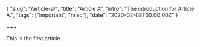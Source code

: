 {
    "slug":  "/article-a/",
    "title": "Article A",
    "intro": "The introduction for Article A.",
    "tags":  ["important", "misc"],
    "date":  "2020-02-08T00:00:00Z"
}

+++

This is the first article.